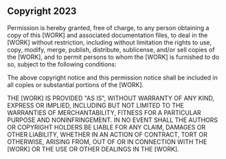 ## Copyright 2023

Permission is hereby granted, free of charge, to any person obtaining a copy of this [WORK] and associated documentation files, to deal in the [WORK] without restriction, including without limitation the rights to use, copy, modify, merge, publish, distribute, sublicense, and/or sell copies of the [WORK], and to permit persons to whom the [WORK] is furnished to do so, subject to the following conditions:

The above copyright notice and this permission notice shall be included in all copies or substantial portions of the [WORK].

THE [WORK] IS PROVIDED "AS IS", WITHOUT WARRANTY OF ANY KIND, EXPRESS OR IMPLIED, INCLUDING BUT NOT LIMITED TO THE WARRANTIES OF MERCHANTABILITY, FITNESS FOR A PARTICULAR PURPOSE AND NONINFRINGEMENT. IN NO EVENT SHALL THE AUTHORS OR COPYRIGHT HOLDERS BE LIABLE FOR ANY CLAIM, DAMAGES OR OTHER LIABILITY, WHETHER IN AN ACTION OF CONTRACT, TORT OR OTHERWISE, ARISING FROM, OUT OF OR IN CONNECTION WITH THE [WORK] OR THE USE OR OTHER DEALINGS IN THE [WORK].
